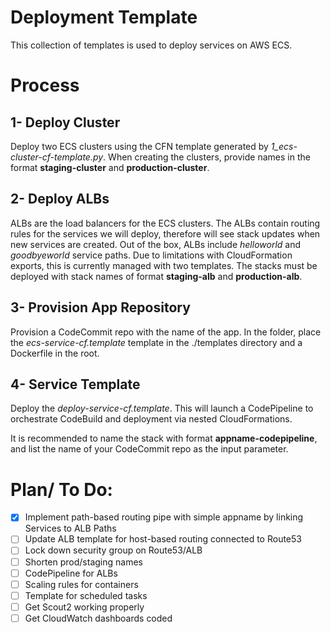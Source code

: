 # Deployment Template
This collection of templates is used to deploy services on AWS ECS.

# Process

## 1- Deploy Cluster
Deploy two ECS clusters using the CFN template generated by *1_ecs-cluster-cf-template.py*.
When creating the clusters, provide names in the format **staging-cluster** and **production-cluster**.

## 2- Deploy ALBs
ALBs are the load balancers for the ECS clusters. The ALBs contain routing rules for the services we will deploy, therefore will see stack updates when new services are created. Out of the box, ALBs include *helloworld* and *goodbyeworld* service paths. Due to limitations with CloudFormation exports, this is currently managed with two templates.
The stacks must be deployed with stack names of format **staging-alb** and **production-alb**.

## 3- Provision App Repository
Provision a CodeCommit repo with the name of the app. In the folder, place the *ecs-service-cf.template* template in the ./templates directory and a Dockerfile in the root.

## 4- Service Template
Deploy the *deploy-service-cf.template*. This will launch a CodePipeline to orchestrate CodeBuild and deployment via nested CloudFormations.

It is recommended to name the stack with format **appname-codepipeline**, and list the name of your CodeCommit repo as the input parameter.



# Plan/ To Do:

- [x] Implement path-based routing pipe with simple appname by linking Services to ALB Paths
- [ ] Update ALB template for host-based routing connected to Route53
- [ ] Lock down security group on Route53/ALB
- [ ] Shorten prod/staging names
- [ ] CodePipeline for ALBs
- [ ] Scaling rules for containers
- [ ] Template for scheduled tasks
- [ ] Get Scout2 working properly
- [ ] Get CloudWatch dashboards coded

